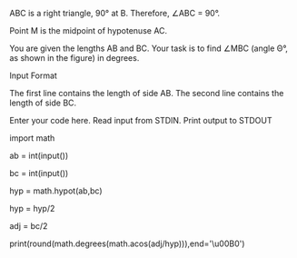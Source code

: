 ABC is a right triangle, 90° at B.
Therefore, ∠ABC = 90°.

Point M is the midpoint of hypotenuse AC.

You are given the lengths AB and BC.
Your task is to find ∠MBC (angle Θ°, as shown in the figure) in degrees.

Input Format

The first line contains the length of side AB.
The second line contains the length of side BC.

Enter your code here. Read input from STDIN. Print output to STDOUT


import math

ab = int(input())

bc = int(input())

hyp = math.hypot(ab,bc)

hyp = hyp/2

adj = bc/2

print(round(math.degrees(math.acos(adj/hyp))),end='\u00B0')

